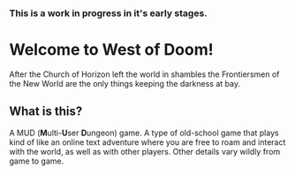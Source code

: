 ### This is a work in progress in it's early stages.

# Welcome to West of Doom!
After the Church of Horizon left the world in shambles the Frontiersmen of the New World are the only things keeping the darkness at bay.

## What is this?
A MUD (**M**ulti-**U**ser **D**ungeon) game. A type of old-school game that plays kind of like an online text adventure where you are free to roam and interact with the world, as well as with other players.
Other details vary wildly from game to game.
